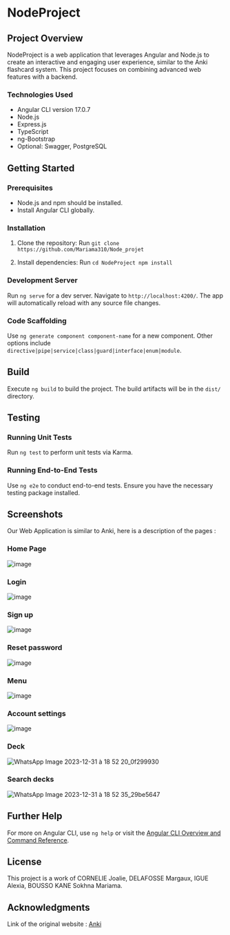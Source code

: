 
# NodeProject

## Project Overview
NodeProject is a web application that leverages Angular and Node.js to create an interactive and engaging user experience, similar to the Anki flashcard system. This project focuses on combining advanced web features with a backend.

### Technologies Used
- Angular CLI version 17.0.7
- Node.js
- Express.js
- TypeScript
- ng-Bootstrap
- Optional: Swagger, PostgreSQL

## Getting Started

### Prerequisites
- Node.js and npm should be installed.
- Install Angular CLI globally.

### Installation
1. Clone the repository:
Run `git clone https://github.com/Mariama310/Node_projet`

2. Install dependencies:
Run `cd NodeProject
npm install`


### Development Server
Run `ng serve` for a dev server. Navigate to `http://localhost:4200/`. The app will automatically reload with any source file changes.

### Code Scaffolding
Use `ng generate component component-name` for a new component. Other options include `directive|pipe|service|class|guard|interface|enum|module`.

## Build
Execute `ng build` to build the project. The build artifacts will be in the `dist/` directory.

## Testing

### Running Unit Tests
Run `ng test` to perform unit tests via Karma.

### Running End-to-End Tests
Use `ng e2e` to conduct end-to-end tests. Ensure you have the necessary testing package installed.

## Screenshots
Our Web Application is similar to Anki, here is a description of the pages :

### Home Page
![image](https://github.com/Mariama310/Node_projet/assets/144097792/7fb84709-ceb2-4db0-9d9f-b7d5dc9f7f01)

### Login
![image](https://github.com/Mariama310/Node_projet/assets/144097792/069176e1-9599-46cc-9dbf-6c5dc18f721d)

### Sign up
![image](https://github.com/Mariama310/Node_projet/assets/144097792/4b33fa6d-6cdf-4ddf-a7d4-517f15fc18bc)

### Reset password
![image](https://github.com/Mariama310/Node_projet/assets/144097792/e452ae40-360d-4a92-813e-027caec712c1)

### Menu
![image](https://github.com/Mariama310/Node_projet/assets/144097792/e5de5c14-80d2-4c00-b32d-6f9bf023ddcb)

### Account settings
![image](https://github.com/Mariama310/Node_projet/assets/144097792/64db38a6-99d7-4ffc-aa66-55f25bf85658)

### Deck
![WhatsApp Image 2023-12-31 à 18 52 20_0f299930](https://github.com/Mariama310/Projet_Node/assets/144097792/ad05faf9-9035-40a0-86e0-89f583b0930b)


### Search decks
![WhatsApp Image 2023-12-31 à 18 52 35_29be5647](https://github.com/Mariama310/Projet_Node/assets/144097792/57c05571-ba7e-45b1-a7bd-d8c9cd1789fc)







## Further Help
For more on Angular CLI, use `ng help` or visit the [Angular CLI Overview and Command Reference](https://angular.io/cli).

## License
This project is a work of CORNELIE Joalie, DELAFOSSE Margaux, IGUE Alexia, BOUSSO KANE Sokhna Mariama.

## Acknowledgments
Link of the original website : [Anki](https://ankiweb.net/account/signup)

